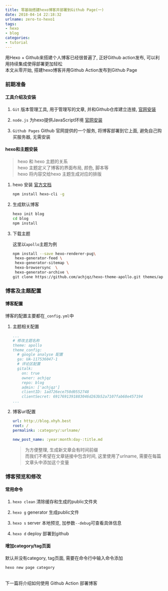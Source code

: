 ```yaml
---
title: 零基础搭建hexo博客并部署到Github Page(一)
date: 2018-04-14 22:18:32
urlname: zero-to-hexo1
tags:
- hexo
- blog
categories:
- tutorial
---
```


用Hexo + Github来搭建个人博客已经很普遍了, 正好Github action发布, 可以利用持续集成使得部署更加轻松 \
本文从零开始, 搭建hexo博客并用Github Action发布到Github Page

<!--more-->

### 前期准备

#### 工具介绍及安装

   1. `Git`  版本管理工具, 用于管理写的文章, 并和Github仓库建立连接, [官网安装](https://git-scm.com/)

   2. `node.js`  为hexo提供JavaScript环境 [官网安装](https://nodejs.org/en/)

   3. `Github Pages`   Github 官网提供的一个服务, 将博客部署到它上面, 避免自己购买服务器, 无需安装

#### hexo和主题安装

   > hexo 和 hexo 主题的关系\
   > hexo 主题定义了博客的界面布局, 颜色, 脚本等\
   > hexo 将内容交给hexo 主题生成对应的排版

   1. hexo 安装 [官方文档](https:/.io/)

      ```bash
      npm install hexo-cli -g
      ```

   2. 生成默认博客

      ```bash
      hexo init blog
      cd blog
      npm install
      ```

   3. 下载主题
   
      这里以`apollo`主题为例

      ```bash
      npm install --save hexo-renderer-pug\
       hexo-generator-feed \
       hexo-generator-sitemap \ 
       hexo-browsersync  \
       hexo-generator-archive \
      git clone https://github.com/achjqz/hexo-theme-apollo.git themes/apollo
      ```
   
### 博客及主题配置

#### 博客配置

   博客的配置主要都在`_config.yml`中

   1. 主题相关配置

      ```yml
      ...
      # 修改主题名称
      theme: apollo
      theme_config: 
        # google analyse 配置
        ga: UA-117536047-1
        # 评论区配置
        gitalk:
          on: true
          owner: achjqz
          repo: blog
          admin: ['achjqz']
          clientID: 1ad726ece750d0552748
          clientSecret: 6917691391883046d263b52a7107fab68e457194
      ...
      ```
    
   2. 博客url配置

      ```yml
      url: http://blog.xhyh.best
      root: /
      permalink: :category/:urlname/

      new_post_name: :year:month:day-:title.md
      ```
      > 为方便整理, 生成新文章会有时间前缀\
      > 而我们不希望在文章链接中包含时间, 这里使用了urlname, 需要在每篇文章头中添加这个变量

### 博客预览和修改

#### 常用命令

   1. `hexo clean`  清除缓存和生成的public文件夹

   2. `hexo g`  generator  生成public文件

   3. `hexo s`  server     本地预览, 加参数`--debug`可查看具体信息

   4. `hexo d`   deploy	   部署到github

#### 增加category/tag页面

   默认并没有category, tag页面, 需要在命令行中输入命令添加

   ```bash
   hexo new page category
   ```
\
下一篇将介绍如何使用 Github Action 部署博客






